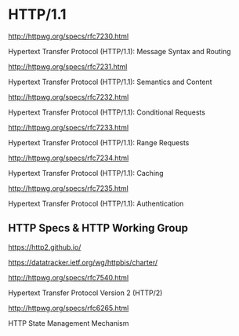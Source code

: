 # HTTP/1.1  

http://httpwg.org/specs/rfc7230.html  

Hypertext Transfer Protocol (HTTP/1.1): Message Syntax and Routing  

http://httpwg.org/specs/rfc7231.html  

Hypertext Transfer Protocol (HTTP/1.1): Semantics and Content  

http://httpwg.org/specs/rfc7232.html  

Hypertext Transfer Protocol (HTTP/1.1): Conditional Requests  

http://httpwg.org/specs/rfc7233.html  

Hypertext Transfer Protocol (HTTP/1.1): Range Requests  

http://httpwg.org/specs/rfc7234.html  

Hypertext Transfer Protocol (HTTP/1.1): Caching  

http://httpwg.org/specs/rfc7235.html  

Hypertext Transfer Protocol (HTTP/1.1): Authentication  



## HTTP  Specs & HTTP Working Group  

https://http2.github.io/  


https://datatracker.ietf.org/wg/httpbis/charter/  


http://httpwg.org/specs/rfc7540.html  

Hypertext Transfer Protocol Version 2 (HTTP/2)  

http://httpwg.org/specs/rfc6265.html  

HTTP State Management Mechanism  

